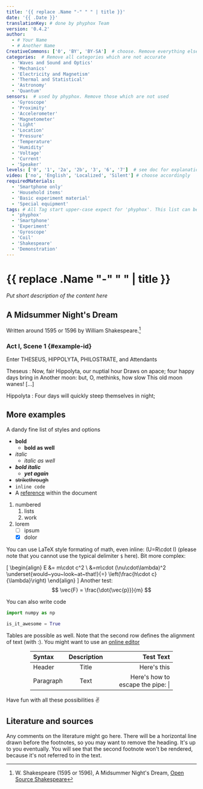```yaml
---
title: '{{ replace .Name "-" " " | title }}'
date: '{{ .Date }}'
translationKey: # done by phyphox Team
version: '0.4.2'
author: 
  - # Your Name
  - # Another Name
CreativeCommons: ['0', 'BY', 'BY-SA']  # choose. Remove everything else
categories:  # Remove all categories which are not accurate
  - 'Waves and Sound and Optics'
  - 'Mechanics'
  - 'Electricity and Magnetism'
  - 'Thermal and Statistical'
  - 'Astronomy' 
  - 'Quantum'
sensors:  # used by phyphox. Remove those which are not used
  - 'Gyroscope'
  - 'Proximity'
  - 'Accelerometer'
  - 'Magnetometer'
  - 'Light'
  - 'Location'
  - 'Pressure'
  - 'Temperature'
  - 'Humidity'
  - 'Voltage'
  - 'Current'
  - 'Speaker'
levels: ['0', '1', '2a', '2b', '3', '6', '7']  # see doc for explanation. Remove everything else
video: ['no', 'English', 'Localized', 'Silent'] # choose accordingly
requiredMaterials:
  - 'Smartphone only'
  - 'Household items'
  - 'Basic experiment material'
  - 'Special equipment'
tags: # All Tag start upper-case expect for 'phyphox'. This list can be expanded!
  - 'phyphox'
  - 'Smartphone'
  - 'Experiment'
  - 'Gyroscope'
  - 'Coil'
  - 'Shakespeare'
  - 'Demonstration'
---
```

# {{ replace .Name "-" " " | title }}
*Put short description of the content here*

<!--more--> 
<!-- What is written before the `<!--more--` comment is used for the summary -->

## A Midsummer Night's Dream

Written around 1595 or 1596 by William Shakespeare.[^1]

### Act I, Scene 1 {#example-id}
Enter THESEUS, HIPPOLYTA, PHILOSTRATE, and Attendants

Theseus
: Now, fair Hippolyta, our nuptial hour
Draws on apace; four happy days bring in
Another moon: but, O, methinks, how slow
This old moon wanes! [...]

Hippolyta
: Four days will quickly steep themselves in night;

## More examples

A dandy fine list of styles and options
- **bold**
    - __bold as well__
- *italic*
    - _italic as well_
- ***bold italic***
    - ___yet again___
- ~~strikethrough~~
- `inline code`
- A [reference](#example-id) within the document

1. numbered
    1. lists
    2. work
2. lorem
    - [ ] ipsum
    - [x] dolor

You can use LaTeX style formating of math, even inline: \(U=R\cdot I\) (please note that you cannot use the typical
delimiter `$` here). Bit more complex:

\[
\begin{align}
E &= m\cdot c^2 \\
&=m\cdot (\nu\cdot\lambda)^2
\underset{would~you~look~at~that!}{=} \left(\frac{h\cdot c}{\lambda}\right)
\end{align}
\]
Another test:
$$
\vec{F} = \frac{\dot{\vec{p}}}{m}
$$

You can also write code

```python
import numpy as np

is_it_awesome = True
```

Tables are possible as well. Note that the second row defines the alignment of text (with :).
You might want to use an [online editor](https://www.tablesgenerator.com/markdown_tables)

<div style="text-align: center; margin-left: auto; margin-right: auto; width: 75%;" >

| Syntax    | Description |                         Test Text |
|:----------|:-----------:|----------------------------------:|
| Header    |    Title    |                       Here's this |
| Paragraph |    Text     | Here's how to escape the pipe: \| |

</div>

Have fun with all these possibilities :v:

## Literature and sources

Any comments on the literature might go here. There will be a horizontal line drawn before the footnotes, so you may
want to remove the heading. It's up to you eventually. You will see that the second footnote won't be rendered, because
it's not referred to in the text.

[^1]: W. Shakespeare (1595 or 1596), A Midsummer Night's Dream, [Open Source Shakespeare](https://www.opensourceshakespeare.org/views/plays/play_view.php?WorkID=midsummer)

[^2]: Author (year), title, Publisher/Journal Name (doi: XXX)
